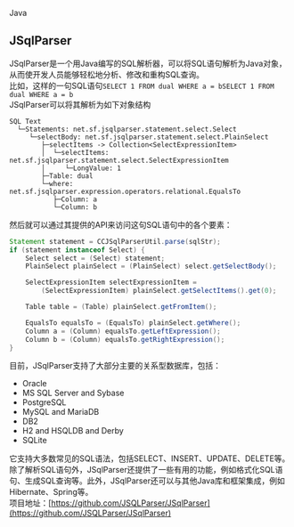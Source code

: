 Java
<a name="lx4vY"></a>
## JSqlParser
JSqlParser是一个用Java编写的SQL解析器，可以将SQL语句解析为Java对象，从而使开发人员能够轻松地分析、修改和重构SQL查询。<br />比如，这样的一句SQL语句`SELECT 1 FROM dual WHERE a = bSELECT 1 FROM dual WHERE a = b`<br />JSqlParser可以将其解析为如下对象结构
```
SQL Text
  └─Statements: net.sf.jsqlparser.statement.select.Select
     └─selectBody: net.sf.jsqlparser.statement.select.PlainSelect
        ├─selectItems -> Collection<SelectExpressionItem>
        │  └─selectItems: net.sf.jsqlparser.statement.select.SelectExpressionItem
        │     └─LongValue: 1
        ├─Table: dual
        └─where: net.sf.jsqlparser.expression.operators.relational.EqualsTo
           ├─Column: a
           └─Column: b
```
然后就可以通过其提供的API来访问这句SQL语句中的各个要素：
```java
Statement statement = CCJSqlParserUtil.parse(sqlStr);
if (statement instanceof Select) {
    Select select = (Select) statement;
    PlainSelect plainSelect = (PlainSelect) select.getSelectBody();

    SelectExpressionItem selectExpressionItem =
        (SelectExpressionItem) plainSelect.getSelectItems().get(0);

    Table table = (Table) plainSelect.getFromItem();

    EqualsTo equalsTo = (EqualsTo) plainSelect.getWhere();
    Column a = (Column) equalsTo.getLeftExpression();
    Column b = (Column) equalsTo.getRightExpression();
}
```
目前，JSqlParser支持了大部分主要的关系型数据库，包括：

- Oracle
- MS SQL Server and Sybase
- PostgreSQL
- MySQL and MariaDB
- DB2
- H2 and HSQLDB and Derby
- SQLite

它支持大多数常见的SQL语法，包括SELECT、INSERT、UPDATE、DELETE等。除了解析SQL语句外，JSqlParser还提供了一些有用的功能，例如格式化SQL语句、生成SQL查询等。此外，JSqlParser还可以与其他Java库和框架集成，例如Hibernate、Spring等。<br />项目地址：[https://github.com/JSQLParser/JSqlParser](https://github.com/JSQLParser/JSqlParser)
